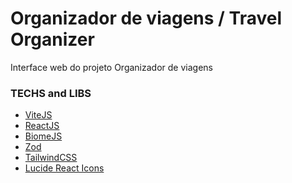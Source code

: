 # Organizador de viagens / Travel Organizer

Interface web do projeto Organizador de viagens

### TECHS and LIBS

- [ViteJS]()
- [ReactJS]()
- [BiomeJS](https://biomejs.dev/guides/getting-started/)
- [Zod](https://zod.dev/)
- [TailwindCSS](https://tailwindcss.com/docs/guides/vite)
- [Lucide React Icons](https://lucide.dev/icons/)
